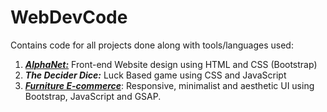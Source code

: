 # WebDevCode

Contains code for all projects done along with tools/languages used:

1. <strong><em>[AlphaNet:](https://codealpha7.github.io/WebDevCode/AlphaNet/)</em></strong> Front-end Website design using HTML and CSS (Bootstrap)
2. <strong><em>The Decider Dice:</em></strong> Luck Based game using CSS and JavaScript
3. <strong><em>[Furniture E-commerce](https://codealpha7.github.io/IEEE-WeboCode/)</em></strong>: Responsive, minimalist and aesthetic UI using Bootstrap, JavaScript and GSAP.
